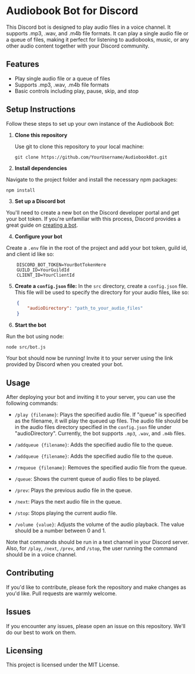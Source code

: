 # Audiobook Bot for Discord

This Discord bot is designed to play audio files in a voice channel. It supports .mp3, .wav, and .m4b file formats. It can play a single audio file or a queue of files, making it perfect for listening to audiobooks, music, or any other audio content together with your Discord community.

## Features
- Play single audio file or a queue of files
- Supports .mp3, .wav, .m4b file formats
- Basic controls including play, pause, skip, and stop

## Setup Instructions

Follow these steps to set up your own instance of the Audiobook Bot:

1. **Clone this repository**

   Use git to clone this repository to your local machine:
   
   `git clone https://github.com/YourUsername/AudiobookBot.git`

2. **Install dependencies**

Navigate to the project folder and install the necessary npm packages:

`npm install`


3. **Set up a Discord bot**

You'll need to create a new bot on the Discord developer portal and get your bot token. If you're unfamiliar with this process, Discord provides a great guide on [creating a bot](https://discordpy.readthedocs.io/en/stable/discord.html).

4. **Configure your bot**

Create a `.env` file in the root of the project and add your bot token, guild id, and client id like so:

```env
    DISCORD_BOT_TOKEN=YourBotTokenHere
    GUILD_ID=YourGuildId
    CLIENT_ID=YourClientId
```

5. **Create a `config.json` file:** In the `src` directory, create a `config.json` file. This file will be used to specify the directory for your audio files, like so:

```json
    {
        "audioDirectory": "path_to_your_audio_files"
    }
```

6. **Start the bot**

Run the bot using node:

`node src/bot.js`


Your bot should now be running! Invite it to your server using the link provided by Discord when you created your bot.

## Usage

After deploying your bot and inviting it to your server, you can use the following commands:

- `/play {filename}`: Plays the specified audio file. If "queue" is specified as the filename, it will play the queued up files. The audio file should be in the audio files directory specified in the `config.json` file under "audioDirectory". Currently, the bot supports `.mp3`, `.wav`, and `.m4b` files.
  
- `/addqueue {filename}`: Adds the specified audio file to the queue.
  
  
- `/addqueue {filename}`: Adds the specified audio file to the queue.
  
- `/rmqueue {filename}`: Removes the specified audio file from the queue.
  
- `/queue`: Shows the current queue of audio files to be played.
  
- `/prev`: Plays the previous audio file in the queue.
  
- `/next`: Plays the next audio file in the queue.
  
- `/stop`: Stops playing the current audio file.
  
- `/volume {value}`: Adjusts the volume of the audio playback. The value should be a number between 0 and 1.

Note that commands should be run in a text channel in your Discord server. Also, for `/play`, `/next`, `/prev`, and `/stop`, the user running the command should be in a voice channel.


## Contributing

If you'd like to contribute, please fork the repository and make changes as you'd like. Pull requests are warmly welcome.

## Issues

If you encounter any issues, please open an issue on this repository. We'll do our best to work on them.

## Licensing

This project is licensed under the MIT License.

